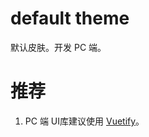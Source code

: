 # default theme

默认皮肤。开发 PC 端。

# 推荐

1. PC 端 UI库建议使用 <a href="https://vuetifyjs.com/zh-Hans/introduction/why-vuetify/">Vuetify</a>。